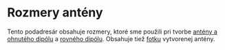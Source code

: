 # Rozmery antény
Tento podadresár obsahuje rozmery, ktoré sme použili pri tvorbe [antény a ohnutého dipólu](antena+folded.txt) a [rovného dipólu](straightdipole.png). Obsahuje tiež [fotku](vytvorena_antena.png) vytvorenej antény.
